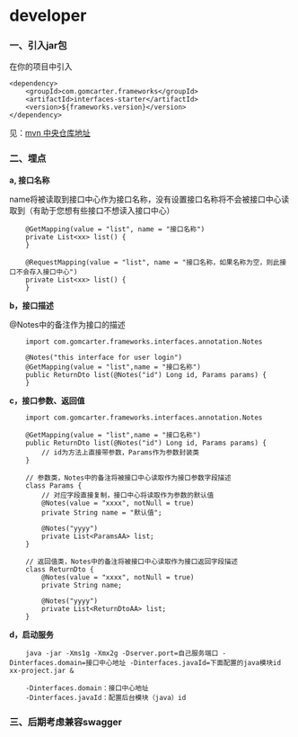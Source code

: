 # developer #
### 一、引入jar包

在你的项目中引入
```
<dependency>
    <groupId>com.gomcarter.frameworks</groupId>
    <artifactId>interfaces-starter</artifactId>
    <version>${frameworks.version}</version>
</dependency>
```

见：<a href="https://mvnrepository.com/artifact/com.gomcarter.frameworks/interfaces-starter" target="_blank">mvn 中央仓库地址</a>

### 二、埋点

**a, 接口名称**

name将被读取到接口中心作为接口名称，没有设置接口名称将不会被接口中心读取到（有助于您想有些接口不想读入接口中心）
```
    @GetMapping(value = "list", name = "接口名称")
    private List<xx> list() {
    }
    
    @RequestMapping(value = "list", name = "接口名称，如果名称为空，则此接口不会存入接口中心")
    private List<xx> list() {
    }
```


**b，接口描述**

@Notes中的备注作为接口的描述
```
    import com.gomcarter.frameworks.interfaces.annotation.Notes
    
    @Notes("this interface for user login")
    @GetMapping(value = "list",name = "接口名称")
    public ReturnDto list(@Notes("id") Long id, Params params) {
    }
```  


**c，接口参数、返回值**
```
    import com.gomcarter.frameworks.interfaces.annotation.Notes
    
    @GetMapping(value = "list",name = "接口名称")
    public ReturnDto list(@Notes("id") Long id, Params params) {
        // id为方法上直接带参数，Params作为参数封装类
    }
    
    // 参数类，Notes中的备注将被接口中心读取作为接口参数字段描述
    class Params {
        // 对应字段直接复制，接口中心将读取作为参数的默认值
        @Notes(value = "xxxx", notNull = true)
        private String name = "默认值";
      
        @Notes("yyyy")
        private List<ParamsAA> list;
    }
  
    // 返回值类，Notes中的备注将被接口中心读取作为接口返回字段描述
    class ReturnDto {
        @Notes(value = "xxxx", notNull = true)
        private String name;
      
        @Notes("yyyy")
        private List<ReturnDtoAA> list;
    }
```


**d，启动服务**
```
    java -jar -Xms1g -Xmx2g -Dserver.port=自己服务端口 -Dinterfaces.domain=接口中心地址 -Dinterfaces.javaId=下面配置的java模块id xx-project.jar &

    -Dinterfaces.domain：接口中心地址
    -Dinterfaces.javaId：配置后台模块（java）id
```


### 三、后期考虑兼容swagger
